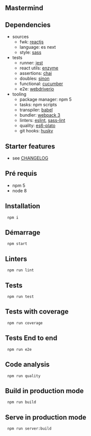 ## Mastermind

## Dependencies
* sources
  * fwk: [reactjs](https://reactjs.org)
  * language: es next
  * style: [sass](http://sass-lang.com)
* tests
  * runner: [jest](https://facebook.github.io/jest/)
  * react utils: [enzyme](http://airbnb.io/enzyme/)
  * assertions: [chai](http://chaijs.com)
  * doubles: [sinon](http://sinonjs.org)
  * functional: [cucumber](https://cucumber.io)
  * e2e: [webdriverio](http://webdriver.io)
* tooling
  * package manager: npm 5
  * tasks: npm scripts
  * transpiler: [babel](https://babeljs.io)
  * bundler: [webpack 3](https://webpack.js.org)
  * linters: [eslint](https://eslint.org), [sass-lint](https://github.com/sasstools/sass-lint)
  * quality: [es6-plato](https://github.com/the-simian/es6-plato)
  * git hooks: [husky](https://github.com/typicode/husky)
 

## Starter features
* see [CHANGELOG](CHANGELOG.md)

## Pré requis
* npm 5
* node 8

## Installation

``` npm i```

## Démarrage

 ``` npm start```
 
## Linters

 ``` npm run lint```
 
## Tests

 ``` npm run test```
  
## Tests with coverage

 ``` npm run coverage```
   
## Tests End to end

 ``` npm run e2e```
    
## Code analysis

 ``` npm run quality```
 
## Build in production mode
 
 ``` npm run build```
 
## Serve in production mode
 
 ``` npm run server:build```

